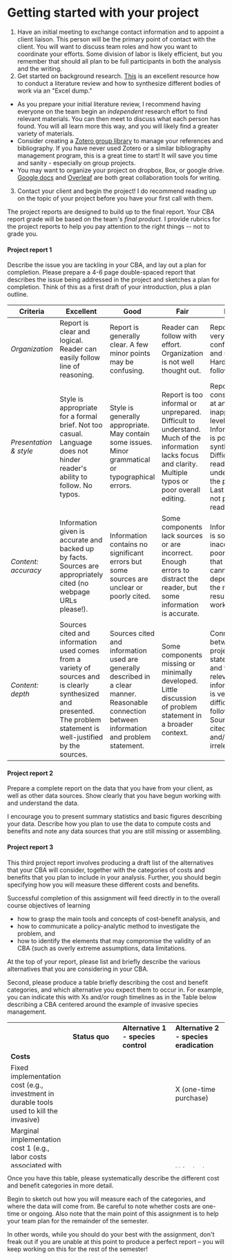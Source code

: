 # Getting started with your project

1.  Have an initial meeting to exchange contact information and to appoint a client liaison. This person will be the primary point of contact with the client. You will want to discuss team roles and how you want to coordinate your efforts. Some division of labor is likely efficient, but you remember that should all plan to be full participants in both the analysis and the writing.
2.  Get started on background research. [This](http://www.raulpacheco.org/2016/06/synthesizing-different-bodies-of-work-in-your-literature-review-the-conceptual-synthesis-excel-dump-technique/) is an excellent resource how to conduct a literature review and how to synthesize different bodies of work via an "Excel dump."
  - As you prepare your initial literature review, I recommend having everyone on the team begin an _independent_ research effort to find relevant materials. You can then meet to discuss what each person has found. You will all learn more this way, and you will likely find a greater variety of materials.
  - Consider creating a [Zotero group library](https://www.zotero.org/groups/) to manage your references and bibliography. If you have never used Zotero or a similar bibliography management program, this is a great time to start! It will save you time and sanity - especially on group projects.  
   - You may want to organize your project on dropbox, Box, or google drive. [Google docs](https://docs.google.com/) and [Overleaf](https://www.overleaf.com/) are both great collaboration tools for writing.
3.  Contact your client and begin the project! I do recommend reading up on the topic of your project before you have your first call with them.

The project reports are designed to build up to the final report. Your CBA report grade will be based on the team's _final product_. I provide rubrics for the project reports to help you pay attention to the right things -- not to grade you.<br>

#### Project report 1
Describe the issue you are tackling in your CBA, and lay out a plan for completion. Please prepare a 4-6 page double-spaced report that describes the issue being addressed in the project and sketches a plan for completion. Think of this as a first draft of your introduction, plus a plan outline.

| **Criteria**|**Excellent**| **Good**| **Fair**|**Poor**|
| --- | --- | --- | --- | --- |
| *Organization*| Report is clear and logical. Reader can easily follow line of reasoning.| Report is generally clear. A few minor points may be confusing.| Reader can follow with effort. Organization is not well thought out.| Report is very confusing and unclear. Hard to follow.
|*Presentation & style* | Style is appropriate for a formal brief. Not too casual. Language does not hinder reader's ability to follow. No typos.| Style is generally appropriate. May contain some issues. Minor grammatical or typographical errors.| Report is too informal or unprepared. Difficult to understand. Much of the information lacks focus and clarity. Multiple typos or poor overall editing. | Report is consistently at an inappropriate level. Information is poorly synthesized. Difficult for reader to understand the point. Last-minute, not proof-read. |
| *Content: accuracy*| Information given is accurate and backed up by facts. Sources are appropriately cited (no webpage URLs please!).| Information contains no significant errors but some sources are unclear or poorly cited.| Some components lack sources or are incorrect. Enough errors to distract the reader, but some information is accurate.| Information is so inaccurate or poorly cited that reader cannot depend on the reported results and work.|
| *Content: depth*|Sources cited and information used comes from a variety of sources and is clearly synthesized and presented. The problem statement is well-justified by the sources.| Sources cited and information used are generally described in a clear manner. Reasonable connection between information and problem statement.|Some components missing or minimally developed. Little discussion of problem statement in a broader context.| Connection between project statement and the relevant information is very difficult to follow. Sources cited are few and/or irrelevant.|



#### Project report 2
Prepare a complete report on the data that you have from your client, as well as other data sources. Show clearly that you have begun working with and understand the data.

I encourage you to present summary statistics and basic figures describing your data. Describe how you plan to use the data to compute costs and benefits and note any data sources that you are still missing or assembling.

#### Project report 3

<p>This third project report involves producing a draft list of the alternatives that your CBA will consider, together with the categories of costs and benefits that you plan to include in your analysis. Further, you should begin specifying how you will measure these different costs and benefits.</p>
<p>Successful completion of this assignment will feed directly in to the overall course objectives of learning</p>
<ul>
<li>how to grasp the main tools and concepts of cost-benefit analysis, and</li>
<li>how to communicate a policy-analytic method to investigate the problem, and</li>
<li>how to identify the elements that may compromise the validity of an CBA (such as overly extreme assumptions, data limitations.</li>
</ul>
<p>At the top of your report, please list and briefly describe the various alternatives that you are considering in your CBA.</p>
<p>Second, please produce a table briefly describing the cost and benefit categories, and which alternative you expect them to occur in. For example, you can indicate this with Xs and/or rough timelines as in the Table below describing a CBA centered around the example of invasive species management.</p>
<table style="width: 100%; border-collapse: collapse; height: 336px;" border="0">
<tbody>
<tr style="height: 24px;">
<td style="width: 25.2532%; height: 24px;"></td>
<td style="width: 24.7468%; height: 24px;"><strong>Status quo</strong></td>
<td style="width: 25%; height: 24px;"><strong>Alternative 1 - species control</strong></td>
<td style="width: 25%; height: 24px;"><strong>Alternative 2 - species eradication</strong></td>
</tr>
<tr style="height: 24px;">
<td style="width: 25.2532%; height: 24px;"><strong>Costs</strong></td>
<td style="width: 24.7468%; height: 24px;"></td>
<td style="width: 25%; height: 24px;"></td>
<td style="width: 25%; height: 24px;"></td>
</tr>
<tr style="height: 24px;">
<td style="width: 25.2532%; height: 24px;">Fixed implementation cost (e.g., investment in durable tools used to kill the invasive)</td>
<td style="width: 24.7468%; height: 24px;"></td>
<td style="width: 25%; height: 24px;"></td>
<td style="width: 25%; height: 24px;">X (one-time purchase)</td>
</tr>
<tr style="height: 24px;">
<td style="width: 25.2532%; height: 24px;">Marginal implementation cost 1 (e.g., labor costs associated with controlling an invasive species, protective equipment for workers, herbicides)</td>
<td style="width: 24.7468%; height: 24px;"></td>
<td style="width: 25%; height: 24px;">X (in perpetuity)</td>
<td style="width: 25%; height: 24px;">X (only the first 10 years)</td>
</tr>
<tr style="height: 96px;">
<td style="width: 25.2532%; height: 96px;">Marginal implementation cost 2 (e.g., yearly information campaign to encourage local population to help combat the invasive)</td>
<td style="width: 24.7468%; height: 96px;"></td>
<td style="width: 25%; height: 96px;">X (in perpetuity)</td>
<td style="width: 25%; height: 96px;">X (only the first 5 years; after that population will have dwindled)</td>
</tr>
<tr style="height: 24px;">
<td style="width: 25.2532%; height: 24px;"></td>
<td style="width: 24.7468%; height: 24px;"></td>
<td style="width: 25%; height: 24px;"></td>
<td style="width: 25%; height: 24px;"></td>
</tr>
<tr style="height: 24px;">
<td style="width: 25.2532%; height: 24px;"><strong>Benefits of control</strong></td>
<td style="width: 24.7468%; height: 24px;"></td>
<td style="width: 25%; height: 24px;"></td>
<td style="width: 25%; height: 24px;"></td>
</tr>
<tr style="height: 24px;">
<td style="width: 25.2532%; height: 24px;">Reduced health effects from invasive (it is a known vector for&nbsp;leptospirosis)</td>
<td style="width: 24.7468%; height: 24px;"></td>
<td style="width: 25%; height: 24px;"></td>
<td style="width: 25%; height: 24px;"></td>
</tr>
<tr style="height: 24px;">
<td style="width: 25.2532%; height: 24px;">Increases in rare local flower population (the invasive species likes to eat the rare local flower)</td>
<td style="width: 24.7468%; height: 24px;"></td>
<td style="width: 25%; height: 24px;">X</td>
<td style="width: 25%; height: 24px;">X (increasing over the time period; after 10 years the invasive species is eradicated &amp; flower population reaches steady-state)</td>
</tr>
<tr style="height: 24px;">
<td style="width: 25.2532%; height: 24px;">Increases in tourism (tourists like to see the rare flower, and don't like the invasive species)</td>
<td style="width: 24.7468%; height: 24px;"></td>
<td style="width: 25%; height: 24px;">X&nbsp;</td>
<td style="width: 25%; height: 24px;">X (more than in control scenario)</td>
</tr>
<tr style="height: 24px;">
<td style="width: 25.2532%; height: 24px;"></td>
<td style="width: 24.7468%; height: 24px;"></td>
<td style="width: 25%; height: 24px;"></td>
<td style="width: 25%; height: 24px;"></td>
</tr>
</tbody>
</table>
<p>Once you have this table, please systematically describe the different cost and benefit categories in more detail.</p>
<p>Begin to sketch out how you will measure each of the categories, and where the data will come from. Be careful to note whether costs are one-time or ongoing. Also note that the main point of this assignment is to help your team plan for the remainder of the semester.</p>
<p>In other words, while you should do your best with the assignment, don't freak out if you are unable at this point to produce a perfect report &ndash; you will keep working on this for the rest of the semester!</p>
